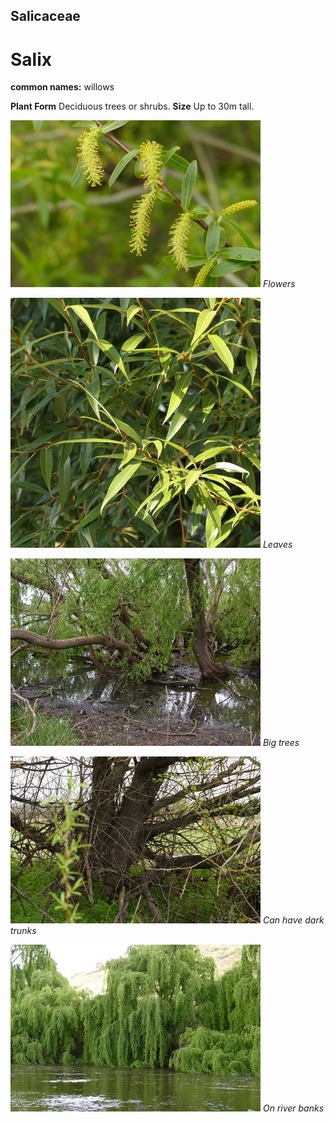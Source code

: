 ## Salicaceae
# Salix
**common names:** willows

**Plant Form** Deciduous trees or shrubs. **Size** Up to 30m tall.


![Flowers](2563_P6840681.jpg)
 *Flowers* 

![Leaves](81311_P1033983.jpg)
 *Leaves* 

![Big trees](20871_Salix-sp-invasion02.jpg)
 *Big trees* 

![Can have dark trunks](2569_P6840687.jpg)
 *Can have dark trunks* 

![On river banks](71314_P7050084.jpg)
 *On river banks* 

